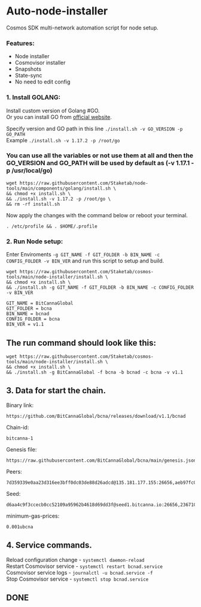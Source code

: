 # Auto-node-installer
Cosmos SDK multi-network automation script for node setup.  
### Features:  
- Node installer
- Cosmovisor installer
- Snapshots
- State-sync
- No need to edit config

### 1. Install GOLANG:
Install custom version of Golang #GO.  
Or you can install GO from [official website](https://golang.org/doc/install).  

Specify version and GO path in this line `./install.sh -v GO_VERSION -p GO_PATH`  
Example `./install.sh -v 1.17.2 -p /root/go`  

### You can use all the variables or not use them at all and then the GO_VERSION and GO_PATH will be used by default as (-v 1.17.1 -p /usr/local/go)  

```
wget https://raw.githubusercontent.com/Staketab/node-tools/main/components/golang/install.sh \
&& chmod +x install.sh \
&& ./install.sh -v 1.17.2 -p /root/go \
&& rm -rf install.sh
```
Now apply the changes with the command below or reboot your terminal.  
```
. /etc/profile && . $HOME/.profile
```

### 2. Run Node setup:
Enter Enviroments `-g GIT_NAME -f GIT_FOLDER -b BIN_NAME -c CONFIG_FOLDER -v BIN_VER` and run this script to setup and build.  
```
wget https://raw.githubusercontent.com/Staketab/cosmos-tools/main/node-installer/install.sh \
&& chmod +x install.sh \
&& ./install.sh -g GIT_NAME -f GIT_FOLDER -b BIN_NAME -c CONFIG_FOLDER -v BIN_VER
```
`GIT_NAME = BitCannaGlobal`  
`GIT_FOLDER = bcna`  
`BIN_NAME = bcnad`  
`CONFIG_FOLDER = bcna`  
`BIN_VER = v1.1`

## The run command should look like this:
```
wget https://raw.githubusercontent.com/Staketab/cosmos-tools/main/node-installer/install.sh \
&& chmod +x install.sh \
&& ./install.sh -g BitCannaGlobal -f bcna -b bcnad -c bcna -v v1.1
```

## 3. Data for start the chain. 
Binary link:
```
https://github.com/BitCannaGlobal/bcna/releases/download/v1.1/bcnad
```
Chain-id:
```
bitcanna-1
```  
Genesis file:
```
https://raw.githubusercontent.com/BitCannaGlobal/bcna/main/genesis.json
```
Peers:
```
7d359339e0aa23d316ee3bff0dc03de88d26adcd@135.181.177.155:26656,aeb97fc0e16519cf127f97e2db856314df90b495@135.181.181.120:26656,312237a27c62e21e3ec5e2a075cba0035db3fb66@95.217.42.107:26656
```
Seed:
```
d6aa4c9f3ccecb0cc52109a95962b4618d69dd3f@seed1.bitcanna.io:26656,23671067d0fd40aec523290585c7d8e91034a771@seed2.bitcanna.io:26656
```
minimum-gas-prices:
```
0.001ubcna
```

## 4. Service commands.
Reload configuration change - `systemctl daemon-reload`  
Restart Cosmovisor service - `systemctl restart bcnad.service`  
Cosmovisor service logs - `journalctl -u bcnad.service -f`  
Stop Cosmovisor service - `systemctl stop bcnad.service`  

## DONE
